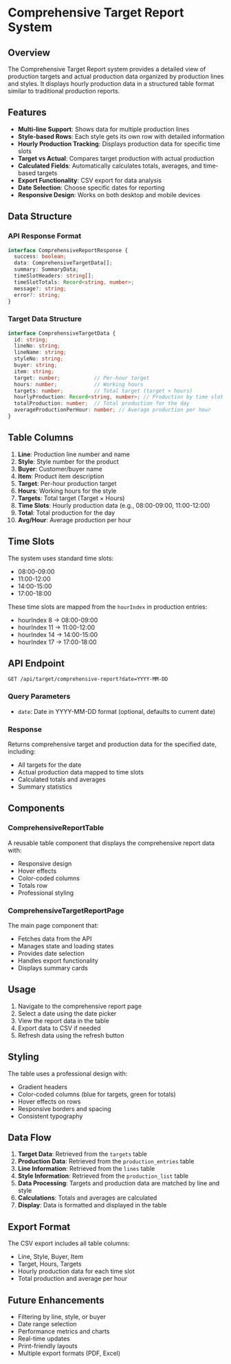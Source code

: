 # Comprehensive Target Report System

## Overview

The Comprehensive Target Report system provides a detailed view of production targets and actual production data organized by production lines and styles. It displays hourly production data in a structured table format similar to traditional production reports.

## Features

- **Multi-line Support**: Shows data for multiple production lines
- **Style-based Rows**: Each style gets its own row with detailed information
- **Hourly Production Tracking**: Displays production data for specific time slots
- **Target vs Actual**: Compares target production with actual production
- **Calculated Fields**: Automatically calculates totals, averages, and time-based targets
- **Export Functionality**: CSV export for data analysis
- **Date Selection**: Choose specific dates for reporting
- **Responsive Design**: Works on both desktop and mobile devices

## Data Structure

### API Response Format

```typescript
interface ComprehensiveReportResponse {
  success: boolean;
  data: ComprehensiveTargetData[];
  summary: SummaryData;
  timeSlotHeaders: string[];
  timeSlotTotals: Record<string, number>;
  message?: string;
  error?: string;
}
```

### Target Data Structure

```typescript
interface ComprehensiveTargetData {
  id: string;
  lineNo: string;
  lineName: string;
  styleNo: string;
  buyer: string;
  item: string;
  target: number;           // Per-hour target
  hours: number;            // Working hours
  targets: number;          // Total target (target × hours)
  hourlyProduction: Record<string, number>; // Production by time slot
  totalProduction: number;  // Total production for the day
  averageProductionPerHour: number; // Average production per hour
}
```

## Table Columns

1. **Line**: Production line number and name
2. **Style**: Style number for the product
3. **Buyer**: Customer/buyer name
4. **Item**: Product item description
5. **Target**: Per-hour production target
6. **Hours**: Working hours for the style
7. **Targets**: Total target (Target × Hours)
8. **Time Slots**: Hourly production data (e.g., 08:00-09:00, 11:00-12:00)
9. **Total**: Total production for the day
10. **Avg/Hour**: Average production per hour

## Time Slots

The system uses standard time slots:
- 08:00-09:00
- 11:00-12:00
- 14:00-15:00
- 17:00-18:00

These time slots are mapped from the `hourIndex` in production entries:
- hourIndex 8 → 08:00-09:00
- hourIndex 11 → 11:00-12:00
- hourIndex 14 → 14:00-15:00
- hourIndex 17 → 17:00-18:00

## API Endpoint

```
GET /api/target/comprehensive-report?date=YYYY-MM-DD
```

### Query Parameters

- `date`: Date in YYYY-MM-DD format (optional, defaults to current date)

### Response

Returns comprehensive target and production data for the specified date, including:
- All targets for the date
- Actual production data mapped to time slots
- Calculated totals and averages
- Summary statistics

## Components

### ComprehensiveReportTable

A reusable table component that displays the comprehensive report data with:
- Responsive design
- Hover effects
- Color-coded columns
- Totals row
- Professional styling

### ComprehensiveTargetReportPage

The main page component that:
- Fetches data from the API
- Manages state and loading states
- Provides date selection
- Handles export functionality
- Displays summary cards

## Usage

1. Navigate to the comprehensive report page
2. Select a date using the date picker
3. View the report data in the table
4. Export data to CSV if needed
5. Refresh data using the refresh button

## Styling

The table uses a professional design with:
- Gradient headers
- Color-coded columns (blue for targets, green for totals)
- Hover effects on rows
- Responsive borders and spacing
- Consistent typography

## Data Flow

1. **Target Data**: Retrieved from the `targets` table
2. **Production Data**: Retrieved from the `production_entries` table
3. **Line Information**: Retrieved from the `lines` table
4. **Style Information**: Retrieved from the `production_list` table
5. **Data Processing**: Targets and production data are matched by line and style
6. **Calculations**: Totals and averages are calculated
7. **Display**: Data is formatted and displayed in the table

## Export Format

The CSV export includes all table columns:
- Line, Style, Buyer, Item
- Target, Hours, Targets
- Hourly production data for each time slot
- Total production and average per hour

## Future Enhancements

- Filtering by line, style, or buyer
- Date range selection
- Performance metrics and charts
- Real-time updates
- Print-friendly layouts
- Multiple export formats (PDF, Excel)
